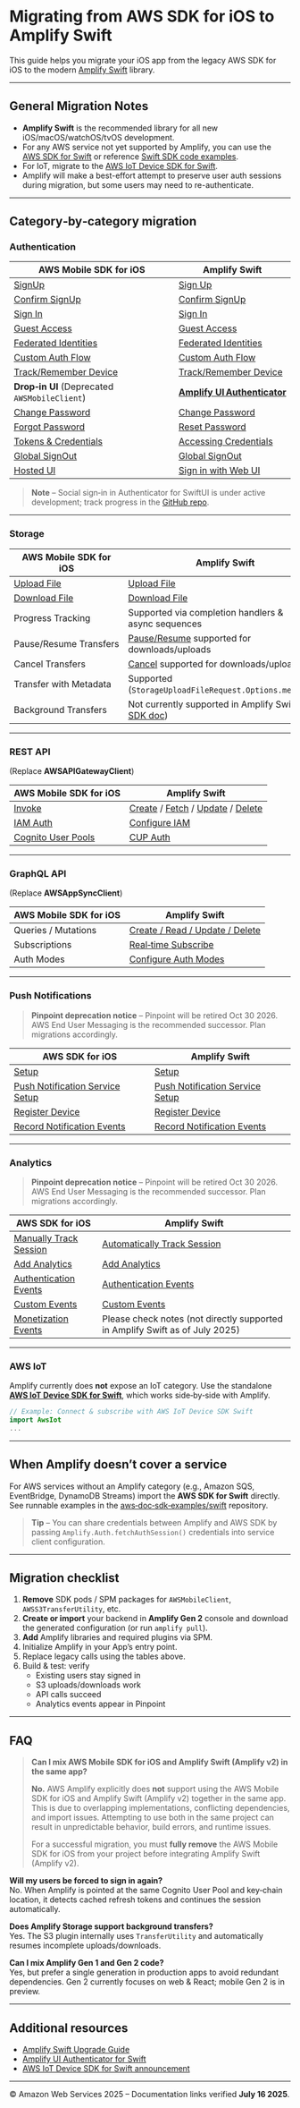 # Migrating from AWS SDK for iOS to Amplify Swift

This guide helps you migrate your iOS app from the legacy AWS SDK for iOS to the modern [Amplify Swift](https://docs.amplify.aws/gen1/swift/) library. 

---

## General Migration Notes

- **Amplify Swift** is the recommended library for all new iOS/macOS/watchOS/tvOS development.
- For any AWS service not yet supported by Amplify, you can use the [AWS SDK for Swift](https://github.com/awslabs/aws-sdk-swift) or reference [Swift SDK code examples](https://github.com/awsdocs/aws-doc-sdk-examples/tree/main/swift).
- For IoT, migrate to the [AWS IoT Device SDK for Swift](https://github.com/aws/aws-iot-device-sdk-swift/blob/main/Package.swift).
- Amplify will make a best-effort attempt to preserve user auth sessions during migration, but some users may need to re-authenticate.

---

## Category‑by‑category migration

### Authentication

| AWS Mobile SDK for iOS                                                                                          | Amplify Swift                                                                                                     |
| --------------------------------------------------------------------------------------------------------------- | ----------------------------------------------------------------------------------------------------------------- |
| [SignUp](https://docs.amplify.aws/gen1/swift/sdk/auth/working-with-api/#signup)                                 | [Sign Up](https://docs.amplify.aws/gen1/swift/sdk/auth/working-with-api/#signup)                                  |
| [Confirm SignUp](https://docs.amplify.aws/gen1/swift/sdk/auth/working-with-api/#confirm-signup)                 | [Confirm SignUp](https://docs.amplify.aws/gen1/swift/build-a-backend/auth/enable-sign-in/#register-a-user)        |
| [Sign In](https://docs.amplify.aws/gen1/swift/sdk/auth/working-with-api/#signin)                                | [Sign In](https://docs.amplify.aws/gen1/swift/build-a-backend/auth/enable-sign-in/#sign-in-a-user)                |
| [Guest Access](https://docs.amplify.aws/gen1/swift/sdk/auth/guest-access/)                                      | [Guest Access](https://docs.amplify.aws/gen1/swift/build-a-backend/auth/enable-guest-access/)                     |
| [Federated Identities](https://docs.amplify.aws/gen1/swift/sdk/auth/federated-identities/)                      | [Federated Identities](https://docs.amplify.aws/gen1/swift/build-a-backend/auth/advanced-workflows/#identity-pool-federation) |
| [Custom Auth Flow](https://docs.amplify.aws/gen1/swift/sdk/auth/custom-auth-flow/)                              | [Custom Auth Flow](https://docs.amplify.aws/gen1/swift/build-a-backend/auth/sign-in-custom-flow/#configure-auth-category) |
| [Track/Remember Device](https://docs.amplify.aws/gen1/swift/sdk/auth/device-features/)                          | [Track/Remember Device](https://docs.amplify.aws/gen1/swift/build-a-backend/auth/remember-device/#configure-auth-category) |
| **Drop‑in UI** (Deprecated `AWSMobileClient`)                                                                   | [**Amplify UI Authenticator**](https://ui.docs.amplify.aws/swift/connected-components/authenticator)              |
| [Change Password](https://docs.amplify.aws/gen1/swift/sdk/auth/working-with-api/#force-a-password-reset)         | [Change Password](https://docs.amplify.aws/gen1/swift/build-a-backend/auth/manage-passwords/#change-password)     |
| [Forgot Password](https://docs.amplify.aws/gen1/swift/sdk/auth/working-with-api/#forgot-password)               | [Reset Password](https://docs.amplify.aws/gen1/swift/build-a-backend/auth/multi-step-sign-in/#reset-password)     |
| [Tokens & Credentials](https://docs.amplify.aws/gen1/swift/sdk/auth/working-with-api/#managing-security-tokens) | [Accessing Credentials](https://docs.amplify.aws/gen1/swift/build-a-backend/auth/accessing-credentials/)          |
| [Global SignOut](https://docs.amplify.aws/gen1/swift/sdk/auth/working-with-api/#global-signout)                 | [Global SignOut](https://docs.amplify.aws/gen1/swift/build-a-backend/auth/sign-out/#global-sign-out)              |
| [Hosted UI](https://docs.amplify.aws/gen1/swift/sdk/auth/hosted-ui/#using-auth0-hosted-ui)                      | [Sign in with Web UI](https://docs.amplify.aws/gen1/swift/prev/build-a-backend/auth/sign-in-with-web-ui/)         |

> **Note** – Social sign‑in in Authenticator for SwiftUI is under active development; track progress in the [GitHub repo](https://github.com/aws-amplify/amplify-ui-swift-authenticator).

---

### Storage

| AWS Mobile SDK for iOS                                                                             | Amplify Swift                                                                                           |
| -------------------------------------------------------------------------------------------------- | ------------------------------------------------------------------------------------------------------- |
| [Upload File](https://docs.amplify.aws/gen1/swift/sdk/storage/transfer-utility/#upload-a-file)     | [Upload File](https://docs.amplify.aws/gen1/swift/build-a-backend/storage/upload/)                      |
| [Download File](https://docs.amplify.aws/gen1/swift/sdk/storage/transfer-utility/#download-a-file) | [Download File](https://docs.amplify.aws/gen1/swift/build-a-backend/storage/download/#download-to-file) |
| Progress Tracking                                                                                  | Supported via completion handlers & async sequences                                                     |
| Pause/Resume Transfers                                                                             | [Pause/Resume](https://docs.amplify.aws/gen1/swift/build-a-backend/storage/download/#cancel-pause-resume) supported for downloads/uploads |
| Cancel Transfers                                                                                   | [Cancel](https://docs.amplify.aws/gen1/swift/build-a-backend/storage/download/#cancel-pause-resume) supported for downloads/uploads |
| Transfer with Metadata                                                                             | Supported (`StorageUploadFileRequest.Options.metadata`) |
| Background Transfers                                                                               | Not currently supported in Amplify Swift ([see SDK doc](https://docs.amplify.aws/gen1/swift/sdk/storage/transfer-utility/#background-transfers)) |

---

### REST API

(Replace **AWSAPIGatewayClient**)

| AWS Mobile SDK for iOS                                      | Amplify Swift                                                                                                                                                                                                                                                                                                                                                           |
| ----------------------------------------------------------- | ----------------------------------------------------------------------------------------------------------------------------------------------------------------------------------------------------------------------------------------------------------------------------------------------------------------------------------------------------------------------- |
| [Invoke](https://docs.amplify.aws/gen1/swift/sdk/api/rest/) | [Create](https://docs.amplify.aws/gen1/swift/build-a-backend/restapi/set-up-rest-api/#make-a-post-request) / [Fetch](https://docs.amplify.aws/gen1/swift/build-a-backend/restapi/fetch-data/) / [Update](https://docs.amplify.aws/gen1/swift/build-a-backend/restapi/update-data/) / [Delete](https://docs.amplify.aws/gen1/swift/build-a-backend/restapi/delete-data/) |
| [IAM Auth](https://docs.amplify.aws/gen1/swift/sdk/api/rest/#iam-authorization)                                                    | [Configure IAM](https://docs.amplify.aws/gen1/swift/build-a-backend/restapi/customize-authz/#iam-authorization)                                                                                                                                                                                                                                                         |
| [Cognito User Pools](https://docs.amplify.aws/gen1/swift/sdk/api/rest/#cognito-user-pool-authorization)                                          | [CUP Auth](https://docs.amplify.aws/gen1/swift/build-a-backend/restapi/customize-authz/#cognito-user-pool-authorization)                                                                                                                                                                                                                                                |

---

### GraphQL API

(Replace **AWSAppSyncClient**)

| AWS Mobile SDK for iOS | Amplify Swift                                                                                                           |
| ---------------------- | ----------------------------------------------------------------------------------------------------------------------- |
| Queries / Mutations    | [Create / Read / Update / Delete](https://docs.amplify.aws/gen1/swift/build-a-backend/graphqlapi/create-update-delete/) |
| Subscriptions          | [Real‑time Subscribe](https://docs.amplify.aws/gen1/swift/build-a-backend/graphqlapi/subscribe-to-data/)                |
| Auth Modes             | [Configure Auth Modes](https://docs.amplify.aws/gen1/swift/build-a-backend/graphqlapi/configure-auth-modes/)            |

---

### Push Notifications

> **Pinpoint deprecation notice** – Pinpoint will be retired Oct 30 2026. AWS End User Messaging is the recommended successor. Plan migrations accordingly.

| AWS SDK for iOS                                                                                                                      | Amplify Swift                                                                                                                        |
|-------------------------------------------------------------------------------------------------------------------------------------|-------------------------------------------------------------------------------------------------------------------------------------|
| [Setup](https://docs.amplify.aws/gen1/swift/sdk/push-notifications/getting-started/)                                                | [Setup](https://docs.amplify.aws/gen1/swift/build-a-backend/push-notifications/set-up-push-notifications/)                          |
| [Push Notification Service Setup](https://docs.amplify.aws/gen1/swift/sdk/push-notifications/messaging-campaign/)                   | [Push Notification Service Setup](https://docs.amplify.aws/gen1/swift/build-a-backend/push-notifications/set-up-push-service/)       |
| [Register Device](https://docs.amplify.aws/gen1/swift/sdk/push-notifications/messaging-campaign/)                                   | [Register Device](https://docs.amplify.aws/gen1/swift/build-a-backend/push-notifications/register-device/)                           |
| [Record Notification Events](https://docs.amplify.aws/gen1/swift/sdk/push-notifications/messaging-campaign/)                        | [Record Notification Events](https://docs.amplify.aws/gen1/swift/build-a-backend/push-notifications/record-notifications/)           |

---

### Analytics

> **Pinpoint deprecation notice** – Pinpoint will be retired Oct 30 2026. AWS End User Messaging is the recommended successor. Plan migrations accordingly.

| AWS SDK for iOS                                                                                                   | Amplify Swift                                                                                                                        |
|-------------------------------------------------------------------------------------------------------------------|-------------------------------------------------------------------------------------------------------------------------------------|
| [Manually Track Session](https://docs.amplify.aws/gen1/swift/sdk/analytics/getting-started/#add-analytics)         | [Automatically Track Session](https://docs.amplify.aws/gen1/swift/build-a-backend/more-features/analytics/set-up-analytics/#initialize-amplify-analytics) |
| [Add Analytics](https://docs.amplify.aws/gen1/swift/sdk/analytics/getting-started/#add-analytics)                  | [Add Analytics](https://docs.amplify.aws/gen1/swift/build-a-backend/more-features/analytics/set-up-analytics/#initialize-amplify-analytics)                |
| [Authentication Events](https://docs.amplify.aws/gen1/swift/sdk/analytics/events/#authentication-events)                  | [Authentication Events](https://docs.amplify.aws/gen1/swift/build-a-backend/more-features/analytics/record-events/#authentication-events)                  |
| [Custom Events](https://docs.amplify.aws/gen1/swift/sdk/analytics/events/#custom-events)                           | [Custom Events](https://docs.amplify.aws/gen1/swift/build-a-backend/more-features/analytics/record-events/)                                               |
| [Monetization Events](https://docs.amplify.aws/gen1/swift/sdk/analytics/events/#monetization-events)               | Please check notes (not directly supported in Amplify Swift as of July 2025)                                                                              |

---

### AWS IoT

Amplify currently does **not** expose an IoT category. Use the standalone [**AWS IoT Device SDK for Swift**](https://github.com/aws/aws-iot-device-sdk-swift/blob/main/Package.swift), which works side‑by‑side with Amplify.

```swift
// Example: Connect & subscribe with AWS IoT Device SDK Swift
import AwsIot
...
```

---

## When Amplify doesn’t cover a service

For AWS services without an Amplify category (e.g., Amazon SQS, EventBridge, DynamoDB Streams) import the **AWS SDK for Swift** directly.\
See runnable examples in the [aws‑doc‑sdk‑examples/swift](https://github.com/awsdocs/aws-doc-sdk-examples/tree/main/swift) repository.

> **Tip** – You can share credentials between Amplify and AWS SDK by passing `Amplify.Auth.fetchAuthSession()` credentials into service client configuration.

---

## Migration checklist

1. **Remove** SDK pods / SPM packages for `AWSMobileClient`, `AWSS3TransferUtility`, etc.
2. **Create or import** your backend in **Amplify Gen 2** console and download the generated configuration (or run `amplify pull`).
3. **Add** Amplify libraries and required plugins via SPM.
4. Initialize Amplify in your App’s entry point.
5. Replace legacy calls using the tables above.
6. Build & test: verify
   - Existing users stay signed in
   - S3 uploads/downloads work
   - API calls succeed
   - Analytics events appear in Pinpoint

---

## FAQ

> **Can I mix AWS Mobile SDK for iOS and Amplify Swift (Amplify v2) in the same app?**
>
> **No.** AWS Amplify explicitly does **not** support using the AWS Mobile SDK for iOS and Amplify Swift (Amplify v2) together in the same app. This is due to overlapping implementations, conflicting dependencies, and import issues. Attempting to use both in the same project can result in unpredictable behavior, build errors, and runtime issues.
>
> For a successful migration, you must **fully remove** the AWS Mobile SDK for iOS from your project before integrating Amplify Swift (Amplify v2).

**Will my users be forced to sign in again?**\
No. When Amplify is pointed at the same Cognito User Pool and key‑chain location, it detects cached refresh tokens and continues the session automatically.

**Does Amplify Storage support background transfers?**\
Yes. The S3 plugin internally uses `TransferUtility` and automatically resumes incomplete uploads/downloads.

**Can I mix Amplify Gen 1 and Gen 2 code?**\
Yes, but prefer a single generation in production apps to avoid redundant dependencies. Gen 2 currently focuses on web & React; mobile Gen 2 is in preview.

---

## Additional resources

- [Amplify Swift Upgrade Guide](https://docs.amplify.aws/gen1/swift/start/project-setup/upgrade-guide/)
- [Amplify UI Authenticator for Swift](https://github.com/aws-amplify/amplify-ui-swift-authenticator)
- [AWS IoT Device SDK for Swift announcement](https://aws.amazon.com/blogs/developer/introducing-the-aws-iot-device-sdk-for-swift-developer-preview/)

---

© Amazon Web Services 2025 – Documentation links verified **July 16 2025**. 